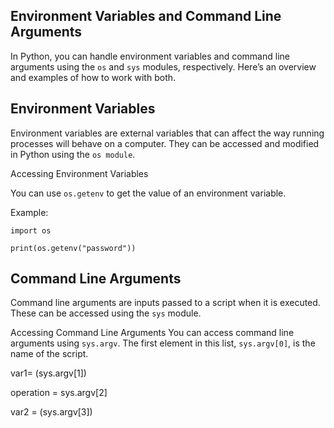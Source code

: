 Environment Variables and Command Line Arguments
---------------------------------------------------------------------
In Python, you can handle environment variables and command line arguments using the `os` and `sys` modules, respectively. Here’s an overview and examples of how to work with both.

Environment Variables
---------------------
Environment variables are external variables that can affect the way running processes will behave on a computer. They can be accessed and modified in Python using the `os module`.

Accessing Environment Variables

You can use `os.getenv` to get the value of an environment variable.

Example:


`import os`

`print(os.getenv("password"))`


Command Line Arguments
----------------------

Command line arguments are inputs passed to a script when it is executed. These can be accessed using the `sys` module.

Accessing Command Line Arguments
You can access command line arguments using `sys.argv`. The first element in this list, `sys.argv[0]`, is the name of the script.

var1= (sys.argv[1])

operation = sys.argv[2]

var2 = (sys.argv[3])



